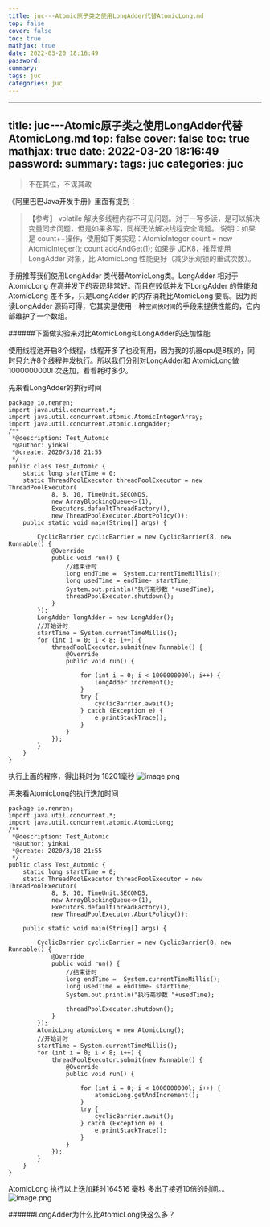 ```yaml
---
title: juc---Atomic原子类之使用LongAdder代替AtomicLong.md
top: false
cover: false
toc: true
mathjax: true
date: 2022-03-20 18:16:49
password:
summary:
tags: juc
categories: juc
---
```

---
title: juc---Atomic原子类之使用LongAdder代替AtomicLong.md
top: false
cover: false
toc: true
mathjax: true
date: 2022-03-20 18:16:49
password:
summary:
tags: juc
categories: juc
---
> 不在其位，不谋其政

《阿里巴巴Java开发手册》里面有提到：

>【参考】 volatile 解决多线程内存不可见问题。对于一写多读，是可以解决变量同步问题，但是如果多写，同样无法解决线程安全问题。
说明：如果是 count++操作，使用如下类实现：AtomicInteger count = new AtomicInteger(); count.addAndGet(1); 如果是 JDK8，推荐使用 LongAdder 对象，比 AtomicLong 性能更好（减少乐观锁的重试次数）。

手册推荐我们使用LongAdder 类代替AtomicLong类。LongAdder 相对于AtomicLong 在高并发下的表现非常好。而且在较低并发下LongAdder 的性能和AtomicLong 差不多，只是LongAdder 的内存消耗比AtomicLong 要高。因为阅读LongAdder 源码可得，它其实是使用一种`空间换时间`的手段来提供性能的，它内部维护了一个数组。

######下面做实验来对比AtomicLong和LongAdder的迭加性能

使用线程池开启8个线程，线程开多了也没有用，因为我的机器cpu是8核的，同时只允许8个线程并发执行。所以我们分别对LongAdder和 AtomicLong做 1000000000l 次迭加，看看耗时多少。

先来看LongAdder的执行时间
~~~
package io.renren;
import java.util.concurrent.*;
import java.util.concurrent.atomic.AtomicIntegerArray;
import java.util.concurrent.atomic.LongAdder;
/**
 *@description: Test_Automic
 *@author: yinkai
 *@create: 2020/3/18 21:55
 */
public class Test_Automic {
    static long startTime = 0;
    static ThreadPoolExecutor threadPoolExecutor = new ThreadPoolExecutor(
            8, 8, 10, TimeUnit.SECONDS,
            new ArrayBlockingQueue<>(1),
            Executors.defaultThreadFactory(),
            new ThreadPoolExecutor.AbortPolicy());
    public static void main(String[] args) {

        CyclicBarrier cyclicBarrier = new CyclicBarrier(8, new Runnable() {
            @Override
            public void run() {
                //结束计时
                long endTime =  System.currentTimeMillis();
                long usedTime = endTime- startTime;
                System.out.println("执行毫秒数 "+usedTime);
                threadPoolExecutor.shutdown();
            }
        });
        LongAdder longAdder = new LongAdder();
        //开始计时
        startTime = System.currentTimeMillis();
        for (int i = 0; i < 8; i++) {
            threadPoolExecutor.submit(new Runnable() {
                @Override
                public void run() {

                    for (int i = 0; i < 1000000000l; i++) {
                        longAdder.increment();
                    }
                    try {
                        cyclicBarrier.await();
                    } catch (Exception e) {
                        e.printStackTrace();
                    }
                }
            });
        }
    }
}
~~~
执行上面的程序，得出耗时为 18201毫秒
![image.png](https://upload-images.jianshu.io/upload_images/13965490-993bc8988bbe9e6d.png?imageMogr2/auto-orient/strip%7CimageView2/2/w/1240)

再来看AtomicLong的执行迭加时间
~~~
package io.renren;
import java.util.concurrent.*;
import java.util.concurrent.atomic.AtomicLong;
/**
 *@description: Test_Automic
 *@author: yinkai
 *@create: 2020/3/18 21:55
 */
public class Test_Automic {
    static long startTime = 0;
    static ThreadPoolExecutor threadPoolExecutor = new ThreadPoolExecutor(
            8, 8, 10, TimeUnit.SECONDS,
            new ArrayBlockingQueue<>(1),
            Executors.defaultThreadFactory(),
            new ThreadPoolExecutor.AbortPolicy());

    public static void main(String[] args) {

        CyclicBarrier cyclicBarrier = new CyclicBarrier(8, new Runnable() {
            @Override
            public void run() {
                //结束计时
                long endTime =  System.currentTimeMillis();
                long usedTime = endTime- startTime;
                System.out.println("执行毫秒数 "+usedTime);

                threadPoolExecutor.shutdown();
            }
        });
        AtomicLong atomicLong = new AtomicLong();
        //开始计时
        startTime = System.currentTimeMillis();
        for (int i = 0; i < 8; i++) {
            threadPoolExecutor.submit(new Runnable() {
                @Override
                public void run() {

                    for (int i = 0; i < 1000000000l; i++) {
                        atomicLong.getAndIncrement();
                    }
                    try {
                        cyclicBarrier.await();
                    } catch (Exception e) {
                        e.printStackTrace();
                    }
                }
            });
        }
    }
}
~~~
AtomicLong 执行以上迭加耗时164516 毫秒 多出了接近10倍的时间。。
![image.png](https://upload-images.jianshu.io/upload_images/13965490-0360e893cc1e2b49.png?imageMogr2/auto-orient/strip%7CimageView2/2/w/1240)


######LongAdder为什么比AtomicLong快这么多？

